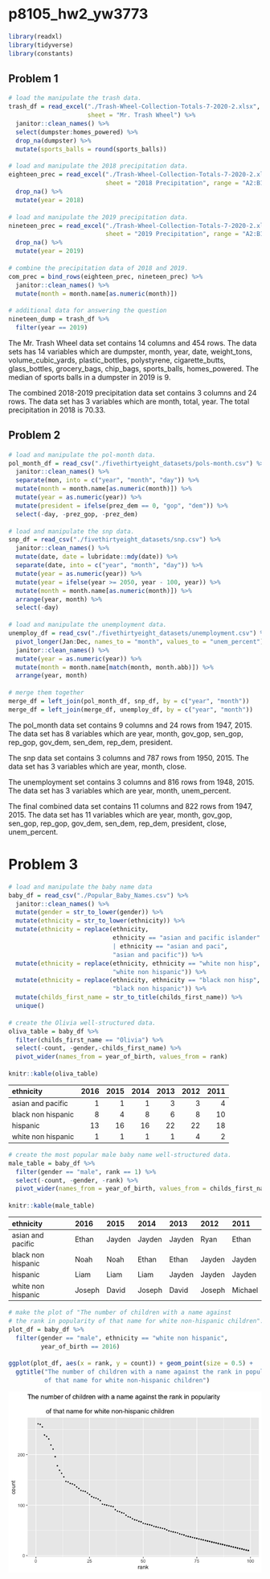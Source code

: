 p8105\_hw2\_yw3773
================

``` r
library(readxl)
library(tidyverse)
library(constants)
```

## Problem 1

``` r
# load the manipulate the trash data.
trash_df = read_excel("./Trash-Wheel-Collection-Totals-7-2020-2.xlsx", 
                      sheet = "Mr. Trash Wheel") %>%
  janitor::clean_names() %>%
  select(dumpster:homes_powered) %>%
  drop_na(dumpster) %>%
  mutate(sports_balls = round(sports_balls))

# load and manipulate the 2018 precipitation data.
eighteen_prec = read_excel("./Trash-Wheel-Collection-Totals-7-2020-2.xlsx", 
                           sheet = "2018 Precipitation", range = "A2:B14") %>%
  drop_na() %>%
  mutate(year = 2018)
  
# load and manipulate the 2019 precipitation data.
nineteen_prec = read_excel("./Trash-Wheel-Collection-Totals-7-2020-2.xlsx", 
                           sheet = "2019 Precipitation", range = "A2:B14") %>%
  drop_na() %>%
  mutate(year = 2019)

# combine the precipitation data of 2018 and 2019.
com_prec = bind_rows(eighteen_prec, nineteen_prec) %>%
  janitor::clean_names() %>%
  mutate(month = month.name[as.numeric(month)]) 

# additional data for answering the question
nineteen_dump = trash_df %>%
  filter(year == 2019)
```

The Mr. Trash Wheel data set contains 14 columns and 454 rows. The data
sets has 14 variables which are dumpster, month, year, date,
weight\_tons, volume\_cubic\_yards, plastic\_bottles, polystyrene,
cigarette\_butts, glass\_bottles, grocery\_bags, chip\_bags,
sports\_balls, homes\_powered. The median of sports balls in a dumpster
in 2019 is 9.

The combined 2018-2019 precipitation data set contains 3 columns and 24
rows. The data set has 3 variables which are month, total, year. The
total precipitation in 2018 is 70.33.

## Problem 2

``` r
# load and manipulate the pol-month data.
pol_month_df = read_csv("./fivethirtyeight_datasets/pols-month.csv") %>%
  janitor::clean_names() %>%
  separate(mon, into = c("year", "month", "day")) %>%
  mutate(month = month.name[as.numeric(month)]) %>%
  mutate(year = as.numeric(year)) %>%
  mutate(president = ifelse(prez_dem == 0, "gop", "dem")) %>%
  select(-day, -prez_gop, -prez_dem) 

# load and manipulate the snp data.
snp_df = read_csv("./fivethirtyeight_datasets/snp.csv") %>%
  janitor::clean_names() %>%
  mutate(date, date = lubridate::mdy(date)) %>% 
  separate(date, into = c("year", "month", "day")) %>% 
  mutate(year = as.numeric(year)) %>% 
  mutate(year = ifelse(year >= 2050, year - 100, year)) %>%
  mutate(month = month.name[as.numeric(month)]) %>% 
  arrange(year, month) %>%
  select(-day)
 
# load and manipulate the unemployment data.
unemploy_df = read_csv("./fivethirtyeight_datasets/unemployment.csv") %>%
  pivot_longer(Jan:Dec, names_to = "month", values_to = "unem_percent") %>%
  janitor::clean_names() %>%
  mutate(year = as.numeric(year)) %>%
  mutate(month = month.name[match(month, month.abb)]) %>%
  arrange(year, month) 

# merge them together
merge_df = left_join(pol_month_df, snp_df, by = c("year", "month"))
merge_df = left_join(merge_df, unemploy_df, by = c("year", "month"))
```

The pol\_month data set contains 9 columns and 24 rows from 1947, 2015.
The data set has 8 variables which are year, month, gov\_gop, sen\_gop,
rep\_gop, gov\_dem, sen\_dem, rep\_dem, president.

The snp data set contains 3 columns and 787 rows from 1950, 2015. The
data set has 3 variables which are year, month, close.

The unemployment set contains 3 columns and 816 rows from 1948, 2015.
The data set has 3 variables which are year, month, unem\_percent.

The final combined data set contains 11 columns and 822 rows from 1947,
2015. The data set has 11 variables which are year, month, gov\_gop,
sen\_gop, rep\_gop, gov\_dem, sen\_dem, rep\_dem, president, close,
unem\_percent.

# Problem 3

``` r
# load and manipulate the baby name data
baby_df = read_csv("./Popular_Baby_Names.csv") %>%
  janitor::clean_names() %>%
  mutate(gender = str_to_lower(gender)) %>%
  mutate(ethnicity = str_to_lower(ethnicity)) %>%
  mutate(ethnicity = replace(ethnicity, 
                             ethnicity == "asian and pacific islander" 
                             | ethnicity == "asian and paci", 
                             "asian and pacific")) %>%
  mutate(ethnicity = replace(ethnicity, ethnicity == "white non hisp", 
                             "white non hispanic")) %>%
  mutate(ethnicity = replace(ethnicity, ethnicity == "black non hisp", 
                             "black non hispanic")) %>%
  mutate(childs_first_name = str_to_title(childs_first_name)) %>%
  unique()

# create the Olivia well-structured data.
oliva_table = baby_df %>%
  filter(childs_first_name == "Olivia") %>%
  select(-count, -gender,-childs_first_name) %>%
  pivot_wider(names_from = year_of_birth, values_from = rank)

knitr::kable(oliva_table)
```

| ethnicity          | 2016 | 2015 | 2014 | 2013 | 2012 | 2011 |
|:-------------------|-----:|-----:|-----:|-----:|-----:|-----:|
| asian and pacific  |    1 |    1 |    1 |    3 |    3 |    4 |
| black non hispanic |    8 |    4 |    8 |    6 |    8 |   10 |
| hispanic           |   13 |   16 |   16 |   22 |   22 |   18 |
| white non hispanic |    1 |    1 |    1 |    1 |    4 |    2 |

``` r
# create the most popular male baby name well-structured data.
male_table = baby_df %>%
  filter(gender == "male", rank == 1) %>%
  select(-count, -gender, -rank) %>%
  pivot_wider(names_from = year_of_birth, values_from = childs_first_name)

knitr::kable(male_table)
```

| ethnicity          | 2016   | 2015   | 2014   | 2013   | 2012   | 2011    |
|:-------------------|:-------|:-------|:-------|:-------|:-------|:--------|
| asian and pacific  | Ethan  | Jayden | Jayden | Jayden | Ryan   | Ethan   |
| black non hispanic | Noah   | Noah   | Ethan  | Ethan  | Jayden | Jayden  |
| hispanic           | Liam   | Liam   | Liam   | Jayden | Jayden | Jayden  |
| white non hispanic | Joseph | David  | Joseph | David  | Joseph | Michael |

``` r
# make the plot of "The number of children with a name against 
# the rank in popularity of that name for white non-hispanic children".
plot_df = baby_df %>%
  filter(gender == "male", ethnicity == "white non hispanic", 
         year_of_birth == 2016)

ggplot(plot_df, aes(x = rank, y = count)) + geom_point(size = 0.5) + 
  ggtitle("The number of children with a name against the rank in popularity \n 
          of that name for white non-hispanic children")
```

![](p8105_hw2_yw3773_files/figure-gfm/unnamed-chunk-4-1.png)<!-- -->
